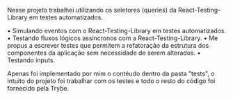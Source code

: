Nesse projeto trabalhei utilizando os seletores (queries) da React-Testing-Library em testes automatizados.

 • Simulando eventos com o React-Testing-Library em testes automatizados.
 • Testando fluxos lógicos assíncronos com a React-Testing-Library.
 • Me propus a escrever testes que permitem a refatoração da estrutura dos componentes da aplicação sem necessidade de serem alterados.
 • Testando inputs.

 Apenas foi implementado por mim o contéudo dentro da pasta "tests", o intuito do projeto foi trabalhar com os testes e todo o resto do código foi fornecido pela Trybe.
